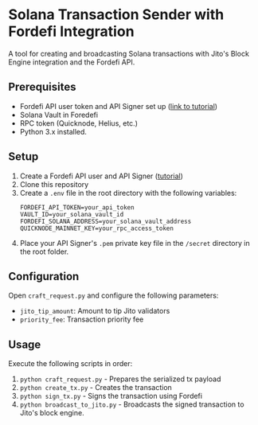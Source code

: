 # Solana Transaction Sender with Fordefi Integration

A tool for creating and broadcasting Solana transactions with Jito's Block Engine integration and the Fordefi API.

## Prerequisites

- Fordefi API user token and API Signer set up ([link to tutorial](https://docs.fordefi.com/reference/getting-started))
- Solana Vault in Foredefi
- RPC token (Quicknode, Helius, etc.)
- Python 3.x installed.

## Setup

1. Create a Fordefi API user and API Signer ([tutorial](https://docs.fordefi.com/reference/getting-started))
2. Clone this repository
3. Create a `.env` file in the root directory with the following variables:
   ```
   FORDEFI_API_TOKEN=your_api_token
   VAULT_ID=your_solana_vault_id
   FORDEFI_SOLANA_ADDRESS=your_solana_vault_address
   QUICKNODE_MAINNET_KEY=your_rpc_access_token
   ```
4. Place your API Signer's `.pem` private key file in the `/secret` directory in the root folder.

## Configuration

Open `craft_request.py` and configure the following parameters:
- `jito_tip_amount`: Amount to tip Jito validators
- `priority_fee`: Transaction priority fee

## Usage

Execute the following scripts in order:

1. `python craft_request.py` - Prepares the serialized tx payload
2. `python create_tx.py` - Creates the transaction
3. `python sign_tx.py` - Signs the transaction using Fordefi
4. `python broadcast_to_jito.py` - Broadcasts the signed transaction to Jito's block engine.